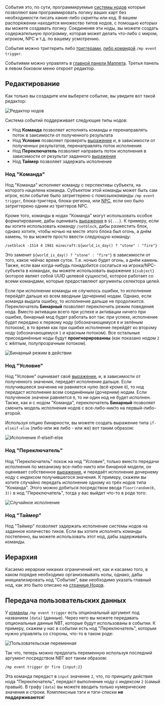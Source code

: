 События это, по сути, программируемые [системы нодов](./Ноды.md) которые позволяют вам программировать логику ваших карт без необходимости писать какие-либо скрипты или код. В вашем распоряжении находится множество типов нодов, с помощью которых вы можете создавать логику. Соединеняя эти ноды, вы можете создать содержательную *программу*, которая может делать что-либо с миром, игроком, NPC и т.д. по вашему усмотрению.

События можно триггерить либо [триггерами](./Триггер.md), [либо командой](./Команды.md#команды-событий) `/mp event trigger`.

Событиями можно управлять в [главной панели Маппета](./Главная-панель-Маппета.md). Третья панель в левом боковом меню откроет редактор.

## Редактирование

Как только вы создадите или выберете событие, вы увидите вот такой редактор:

![Редактор нодов](https://i.imgur.com/A5iJmJf.png)

Система событий поддерживает следующие типы нодов:

* Нод **Команда** позволяет исполнять команды и перенаправлять поток в заисимости от полученного результата
* Нод **Условие** позволяет проверять [выражение](./Выражения.md) и, в зависимости от полученных результатов, перенаправлять поток исполнения
* Нод **Переключатель** позволяет направить поток исполнения в зависимости от результат заданного [выражения](./Выражения.md)
* Нод **Таймер** позволяет задержать исполнение

### Нод "Команда"

Нод "Команда" исполняет команду с перспективы субъекта, на которого нацелена команда. Субъектом этой команды может быть сам игрок, если событие было затриггерено с помозьюкоманды `/mp event trigger`, блока-триггера, блока-региона, или [NPC](./NPC.md), если оно было затриггерено одним из триггеров NPC.

Кроме того, команды в нодах "Команда" могут использовать особое форматирование, дабы оценивать [выражения](./Выражения.md) в `${...}`. К примеру, если вы хотите использовать команду `/setblock`, дабы разместить блок, однако хотите, чтобы ночью на месте этого блока был огонь, а днём камень, то вы можете просто ввести следующую команду:

```
/setblock -1514 4 1981 minecraft:${world_is_day() ? "stone" : "fire"}
```

Это заменит `${world_is_day() ? "stone" : "fire"}` в зависимости от того, какое чейчас время суток. Т.е. ночью будет огонь, а днём камень. Также, если вам когда-нибудь понадобится сослаться на игрока/NPC-субъекта в командах, вы можете использовать выражение `${subject}` (которое являет собой UUID целевой сущности), которое работает со всеми командами, которые предоставляют аргументы селектора целей.

Если при исполнении команды не случилось ошибки, то исполнение перейдёт дальше ко всем вводным (дочерним) нодам. Однако, если команда выдала ошибку, то исполнение дальше не продолжится. Переключатель **Бинарный** позволяет переключить режим поведения нода. Вместо активации всего при успехе и активации ничего при ошибке, бинарный мод будет работать вот так: при успехе, исполнение будет передано к первому ноду (обозначающемуся `0` и зелёным потоком), в то время как при ошибке исполнение перейдёт ко второму ноду (обозначающемуся `1` и красным потоком). Все остальные присоединённые ноды будут **проигнорированны** (как показано нодом `2` с жёлтым, полупрозрачным потоком).

![Бинарный режим в действии](https://i.imgur.com/cdrc8bU.png)

### Нод "Условие"

Нод "Условие" оценивает своё [выражение](./Выражения.md), и, в зависимости от полученного значения, передаёт исполнение дальше. Если получившееся значение не равняется нулю (всё кроме `0`), то нод передаст исполнение всем соединённым (дочерним) нодам. Если полученное значени равняется `0`, то ни один нод не будет исполнен. Также, как и с нодом "Команда", переключатель **Бинарный** позволяет сменить модель исполнения нодов с все-либо-никто на первый-либо-второй.

Используя опцию бинарности, вы можете создать выражение типа `if-elseif-else` (либо-или же либо - или же) вот таким образом:

![Исполнение if-elseif-else](https://i.imgur.com/LN7FpUq.png)

### Нод "Переключатель"

Нод "Переключатель" похож на нод "Условие", только вместо передачи исполнения по механизму все-либо-никто или бинарной модели, он оценивает собственное [выражение](./Выражения.md), и передаёт исполнение дочернему ноду с индексом получившегося значения. К примеру, скажем вы хотите случайно передать исполнение одному из трёх нодов типа "Команда". Этого можно добиться посредством ввода `floor(random(0, 3))` в нод "Переключатель", тогда у вас выйдет что-то в роде того:

![Случайное исполнение](https://i.imgur.com/xbnrp9B.png)

### Нод "Таймер"

Нод "Таймер" позволяет задержать исполнение системы нодов на заданное количество тиков. Если вы хотите исполнять команды постепенно, вы можете использовать этот нод, дабы задерживать команды.

## Иерархия

Касаемо иерархии никаких ограничений нет, как и касаемо того, в каком порядке необходимо организовывать нолы, однако, дабы инициализировать нод "Событие", вам необходимо указать главный нод, как это было описано на [странице Нодов](./Ноды.md#пометка-нода-главным).

## Передача пользовательских данных

У [команды](./Команды.md#mp-event-trigger-target-id-data) `/mp event trigger` есть опциональный аргумент под названием `[data]` (данные). Через него вы можете передавать опциональные данные NBT, которые будут использованы в событии. К примеру, скажем у нас в событии есть нод "Переключатель", которым нужно управлять со стороны, что-то в таком роде:

![Пользовательская переменная](https://i.imgur.com/ORa6Z5O.png)

Так что, теперь можно пределать переменную используя последний аргумент посредством NBT вот таким образом:

```
/mp event trigger @r fire {input:2}
```

Эта команда передаст в `input` значение `2`, что, по принципу действия нода "Переключатель", передаст выполнение ноду с индексом `2` (самый правый). В графу `[data]` вы можете вводить только нумерические значения и строки. Комплексные тэги и тэги-списки **не поддерживаются**!
